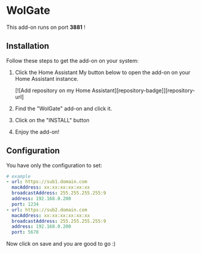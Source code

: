 # WolGate

This add-on runs on port **3881** ! 

## Installation

Follow these steps to get the add-on on your system:

1. Click the Home Assistant My button below to open the add-on on your Home
   Assistant instance.

   [![Add repository on my Home Assistant][repository-badge]][repository-url]

2. Find the "WolGate" add-on and click it.
3. Click on the "INSTALL" button
4. Enjoy the add-on!

## Configuration

You have only the configuration to set:
```yaml
# example
- url: https://sub1.domain.com
  macAddress: xx:xx:xx:xx:xx:xx
  broadcastAddress: 255.255.255.255:9
  address: 192.168.0.200
  port: 1234
- url: https://sub2.domain.com
  macAddress: xx:xx:xx:xx:xx:xx
  broadcastAddress: 255.255.255.255:9
  address: 192.168.0.200
  port: 5678
```

Now click on save and you are good to go :)